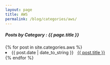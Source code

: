 ```yaml
---
layout: page
title: AWS
permalink: /blog/categories/aws/
---
```


<h5> Posts by Category : {{ page.title }} </h5>

<div class="card">
{% for post in site.categories.aws %}
 <li class="category-posts"><span>{{ post.date | date_to_string }}</span> &nbsp; <a href="{{ post.url }}">{{ post.title }}</a></li>
{% endfor %}
</div>
